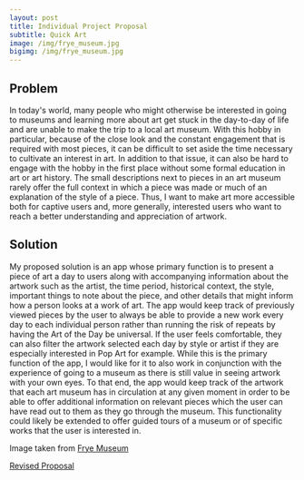 ```yaml
---
layout: post
title: Individual Project Proposal
subtitle: Quick Art
image: /img/frye_museum.jpg
bigimg: /img/frye_museum.jpg
---
```



## Problem

In today's world, many people who might otherwise be interested in going to museums and learning more about art get stuck in the day-to-day of life and are unable to make the trip to a local art museum. With this hobby in particular, because of the close look and the constant engagement that is required with most pieces, it can be difficult to set aside the time necessary to cultivate an interest in art. In addition to that issue, it can also be hard to engage with the hobby in the first place without some formal education in art or art history. The small descriptions next to pieces in an art museum rarely offer the full context in which a piece was made or much of an explanation of the style of a piece. Thus, I want to make art more accessible both for captive users and, more generally, interested users who want to reach a better understanding and appreciation of artwork.

## Solution

My proposed solution is an app whose primary function is to present a piece of art a day to users along with accompanying information about the artwork such as the artist, the time period, historical context, the style, important things to note about the piece, and other details that might inform how a person looks at a work of art. The app would keep track of previously viewed pieces by the user to always be able to provide a new work every day to each individual person rather than running the risk of repeats by having the Art of the Day be universal. If the user feels comfortable, they can also filter the artwork selected each day by style or artist if they are especially interested in Pop Art for example. While this is the primary function of the app, I would like for it to also work in conjunction with the experience of going to a museum as there is still value in seeing artwork with your own eyes. To that end, the app would keep track of the artwork that each art museum has in circulation at any given moment in order to be able to offer additional information on relevant pieces which the user can have read out to them as they go through the museum. This functionality could likely be extended to offer guided tours of a museum or of specific works that the user is interested in.


Image taken from [Frye Museum](https://fryemuseum.org/exhibition/6884)

[Revised Proposal](https://hci-sys.github.io/LearningInNature/projectproposal/)
